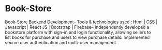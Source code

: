 # Book-Store
Book-Store  Backend Development– Tools &amp; technologies used : Html | CSS | Javascript | React JS | Bootstrap | Firebase– Independently developed a bookstore platform with sign-in and login functionality, allowing sellers to list books for  purchase and users to view purchase details. Implemented secure user authentication and multi-user management. 
